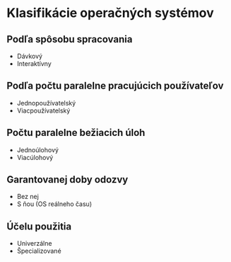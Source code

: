 # Klasifikácie operačných systémov

## Podľa spôsobu spracovania
- Dávkový
- Interaktívny
## Podľa počtu paralelne pracujúcich používateľov
- Jednopoužívatelský
- Viacpoužívatelský
## Počtu paralelne bežiacich úloh
- Jednoúlohový
- Viacúlohový
## Garantovanej doby odozvy
- Bez nej
- S ňou (OS reálneho času)
## Účelu použitia
- Univerzálne
- Špecializované
